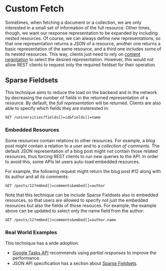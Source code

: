 # Custom Fetch
Sometimes, when fetching a document or a collection, we are only interested in a small set of information of the full resource. Other times, though, we want our response representation to be expanded by including nested resources. Of course, we can always define new representations, so that one representation returns a JSON of a resource, another one returns a basic representation of the same resource, and a third one includes some of its nested resources. This way, clients just need to rely on [content negotiation](../fetch_specific_format/README.md) to select the desired representation. However, this would not allow REST clients to request only the required fieldset for their operation.

## Sparse Fieldsets
This technique aims to reduce the load on the backend and in the network by decreasing the number of fields in the returned representation of a resource. By default, the _full representation_ will be returned. Clients are also able to specify which fields they are insterested in:

```
GET /universities?fields[]=id&fields[]=name
```

### Embedded Resources
Some resources contain relations to other resources. For example, a _blog post_ might contain a relation to a _user_ and to a _collection of comments_. The default JSON representation of a blog post might not contain those related resources, thus forcing REST clients to run new queries to the API. In order to avoid this, some APIs let users auto-load embedded resources.

For example, the following request might return the blog post #12 along with its author and all its comments:

```
GET /posts/12?embed[]=comments&embed[]=author
```

Note that this technique can be include Sparse Fieldsets also in embedded resources, so that users are allowed to specify not just the embedded resources but also the fields of those resouces. For example, the example above can be updated to select only the name field from the author:

```
GET /posts/12?embed[]=comments&embed[]=author.name
```

### Real World Examples
This technique has a wide adoption:

* [Google Tasks API][Partial response in Google Tasks API] recommends using _partial responses_ to improve the performance.
* JSON API specification has a section about [Sparse Fieldsets][JSON API Sparse Fieldsets].

[Partial response in Google Tasks API]: https://developers.google.com/tasks/performance#partial-response
[JSON API Sparse Fieldsets]: https://jsonapi.org/format/#fetching-sparse-fieldsets
